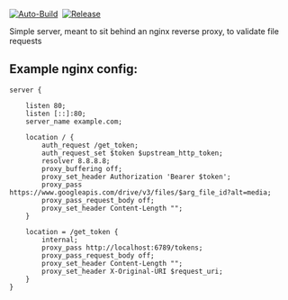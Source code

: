 [![Auto-Build](https://github.com/dustypigtv/DustyPig.GoogleDriveReverseProxy/actions/workflows/auto_build.yml/badge.svg)](https://github.com/dustypigtv/DustyPig.GoogleDriveReverseProxy/actions/workflows/auto_build.yml)&nbsp;&nbsp;[![Release](https://github.com/dustypigtv/DustyPig.GoogleDriveReverseProxy/actions/workflows/release.yml/badge.svg)](https://github.com/dustypigtv/DustyPig.GoogleDriveReverseProxy/actions/workflows/release.yml)


Simple server, meant to sit behind an nginx reverse proxy, to validate file requests

## Example nginx config:

```
server {

	listen 80;
	listen [::]:80;
	server_name example.com;

	location / {
		auth_request /get_token;
		auth_request_set $token $upstream_http_token;
		resolver 8.8.8.8;
		proxy_buffering off;
		proxy_set_header Authorization 'Bearer $token';
		proxy_pass https://www.googleapis.com/drive/v3/files/$arg_file_id?alt=media;
		proxy_pass_request_body off;
		proxy_set_header Content-Length "";
	}
	
	location = /get_token {
		internal;
		proxy_pass http://localhost:6789/tokens;
		proxy_pass_request_body off;
		proxy_set_header Content-Length "";
		proxy_set_header X-Original-URI $request_uri;
    }
}
```